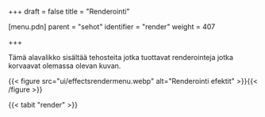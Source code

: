 +++
draft = false
title = "Renderointi"

[menu.pdn]
    parent = "sehot"
    identifier = "render"
    weight = 407

+++

Tämä alavalikko sisältää tehosteita jotka tuottavat renderointeja jotka korvaavat olemassa olevan kuvan.

{{< figure src="ui/effectsrendermenu.webp" alt="Renderointi efektit" >}}{{< /figure >}}

{{< tabit "render" >}}
